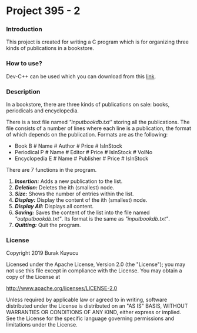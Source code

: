 Project 395 - 2
===============

### Introduction
This project is created for writing a C program which is for organizing three kinds of publications in a bookstore.

### How to use?
Dev-C++ can be used which you can download from this [link](https://sourceforge.net/projects/orwelldevcpp/).

### Description
In a bookstore, there are three kinds of publications on sale: books, periodicals and encyclopedia.

There is a text file named _"inputbookdb.txt"_ storing all the publications. The file consists of a number of lines where each line is a publication, the format of which depends on the publication. Formats are as the following:

* Book B # Name # Author # Price # IsInStock
* Periodical P # Name # Editor # Price # IsInStock # VolNo
* Encyclopedia E # Name # Publisher # Price # IsInStock

There are 7 functions in the program.

1) _**Insertion:**_ Adds a new publication to the list.<br>
2) _**Deletion:**_ Deletes the ith (smallest) node.<br>
3) _**Size:**_ Shows the number of entries within the list.<br>
4) _**Display:**_ Display the content of the ith (smallest) node.<br>
5) _**Display All:**_ Displays all content.<br>
6) _**Saving:**_ Saves the content of the list into the file named _"outputbookdb.txt"_. Its format is the same as _"inputbookdb.txt"_.<br>
7) _**Quitting:**_ Quit the program.<br>

### License
Copyright 2019 Burak Kuyucu

Licensed under the Apache License, Version 2.0 (the "License");
you may not use this file except in compliance with the License.
You may obtain a copy of the License at

http://www.apache.org/licenses/LICENSE-2.0

Unless required by applicable law or agreed to in writing, software
distributed under the License is distributed on an "AS IS" BASIS,
WITHOUT WARRANTIES OR CONDITIONS OF ANY KIND, either express or implied.
See the License for the specific language governing permissions and
limitations under the License.


